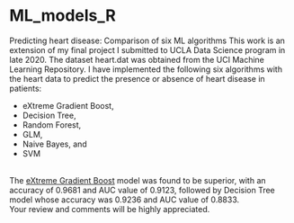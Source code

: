 # ML_models_R
 Predicting heart disease: Comparison of six ML algorithms
This work is an extension of my final project I submitted to UCLA Data Science program in late 2020. The dataset heart.dat was obtained from the UCI Machine Learning Repository. I have implemented the following six algorithms with the heart data to predict the presence or absence of heart disease in patients:<br /> 
* eXtreme Gradient Boost,<br /> 
* Decision Tree, <br />
* Random Forest, <br />
* GLM, <br />
* Naive Bayes, and <br />
* SVM <br /><br />

The [eXtreme Gradient Boost](https://github.com/tsegayeh/ml_models_in_R/blob/main/Part_2.1_Models_XGBoost.R) model was found to be superior, with an accuracy of 0.9681 and AUC value of 0.9123, followed by Decision Tree model whose accuracy was 0.9236 and AUC value of 0.8833. <br />
Your review and comments will be highly appreciated.<br />

